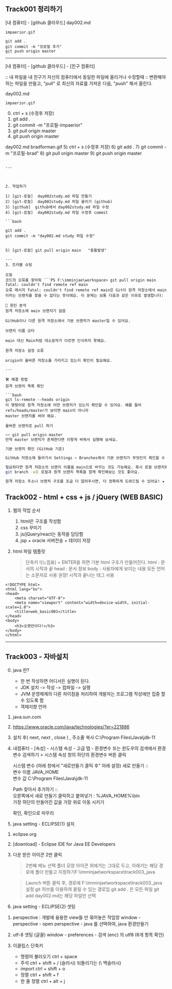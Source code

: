 ## Track001 정리하기

[내 컴퓨터] - [github 클라우드]
day002.md

```내프로필
impaerior.gif
```

``` 업로드시 사용한 방법
git add . 
git commit -m "프로필 추가"
git push origin master

```
---

[내 컴퓨터] - [github 클라우드] - [친구 컴퓨터]

:: 내 파일을 내 친구가 자신의 컴퓨터에서 동일한 파일에 올리거나 수정할때
:: 변환해야 하는 파일을 만들고, "pull" 로 최신의 자료를 가져온 다음, "push" 해서 올린다.

day002.md                                   

```내프로필                                  
impaerior.gif                               
```                                       
0) ctrl + s (수정후 저장)                     
1) git add .                                    
2) git commit -m "프로필-impaerior"             
3) git pull origin master                    
4) git push origin master                  

day002.md
bradforman.gif
5) ctrl + s (수정후 저장)
6) git add .
7) git commit -m "프로필-brad" 
8) git pull origin master 
9) git push origin master 

```

---



2. 작업하기

1) [git-로컬]  day002study.md 파일 만들기
2) [git-로컬]  day002study.md 파일 올리기 (github)
3) [github]  github에서 day002study.md 파일 수정
4) [git-로컬]  day002study.md 파일 수정후 commit

```bash

git add .
git commit -m "day002.md study 파일 수정"


5) [git-로컬] git pull origin main   "충돌발생"

---
3. 트러블 슈팅

오늘
코드의 오류를 찾아줘 ```PS F:\imminjae\workspace> git pull origin main fatal: couldn't find remote ref main
오류 메시지 fatal: couldn't find remote ref main은 Git이 원격 저장소에서 main이라는 브랜치를 찾을 수 없다는 뜻이에요. 이 문제는 보통 다음과 같은 이유로 발생합니다:

🧠 원인 분석
원격 저장소에 main 브랜치가 없음

GitHub이나 다른 원격 저장소에서 기본 브랜치가 master일 수 있어요.

브랜치 이름 오타

main 대신 Main처럼 대소문자가 다르면 인식하지 못해요.

원격 저장소 설정 오류

origin이 올바른 저장소를 가리키고 있는지 확인이 필요해요.

---

🛠️ 해결 방법
원격 브랜치 목록 확인

```bash
git ls-remote --heads origin
이 명령어로 원격 저장소에 어떤 브랜치가 있는지 확인할 수 있어요. 예를 들어 refs/heads/master가 보이면 main이 아니라
master 브랜치를 써야 해요.

올바른 브랜치로 pull 하기

```

```bash
>> git pull origin master
만약 master 브랜치가 존재한다면 이렇게 바꿔서 실행해 보세요.

기본 브랜치 확인 (GitHub 기준)

GitHub 저장소에 들어가서 Settings > Branches에서 기본 브랜치가 무엇인지 확인할 수 있어요.

필요하다면 원격 저장소의 브랜치 이름을 main으로 바꾸는 것도 가능해요. 혹시 로컬 브랜치와 원격 브랜치가 엇갈려 있다면,
git branch -a로 로컬과 원격 브랜치 목록을 함께 확인해보는 것도 좋아요.

원격 저장소 주소나 브랜치 구조를 조금 더 알려주시면, 더 정확하게 도와드릴 수 있어요! ★
```


## Track002 - html + css + js / jQuery (WEB BASIC)

1. 웹의 작업 순서
    1) html은 구조를 작성함
    2) css 꾸미기
    3) js/jQuery/react는 동작을 담당함
    4) jsp + oracle 서버전송 + 데이터 저장


2. html 파일 템플릿

    > 단축키 !(느낌표) + ENTER을 하면 기본 html 구조가 만들어진다.
    > html  : 문서의 시작과 끝
    > head  : 문서 정보
    > body  : 사용자에게 보이는 내용
    > 모든 언어는 소문자로 사용 권장! 
    > 시작과 끝나는 태그 사용


```
<!DOCTYPE html>
<html lang="ko">
<head>
    <meta charset="UTF-8">
    <meta name="viewport" content="width=device-width, initial-scale=1.0">
    <title>web_basic001</title>
</head>
<body>
    <h3>오랫만이다!</h3>
</body>
</html>

```

---
## Track003 - 자바설치

0) java 란?
    - 한 번 작성하면 어디서든 실행이 된다.
    - JDK 설치 -> 작성 -> 컴파일 -> 실행
    - JVM 운영체제의 다른 차이점을 처리하여  개발자는 프로그램 작성에만 집중 할 수 있도록 함
    - 객체지향 언어


1) java.sun.com
2) https://www.oracle.com/java/technologies/?er=221886
3) 설치 후( next, next , close ) , 주소줄 복사
C:\Program Files\Java\jdk-11

4) 내컴퓨터 - [속성] - 시스템 속성 - 고급 탭 - 환경변수 
    또는 윈도우의 검색에서 환경변수 검색하기 > 시스템 속성 창의 하단의 환경변수 버튼 클릭


   시스템 변수 (아래 창에서 "새로만들기 클릭 후" 아래 설정)
   새로 만들기 ::         
    변수 이름   JAVA_HOME   
    변수 값     C:\Program Files\Java\jdk-11
   
   Path 찾아서 추가하기 ::    
    오른쪽에서 새로 만들기 클릭하고 붙여넣기 : %JAVA_HOME%\bin   
    가장 하단의 만들어진 값을 가장 위로 이동 시키기

    확인, 확인으로 마무리 

5. java setting - ECLIPSE(1) 설치

1) eclipse.org
2) [download]  - Eclipse IDE for Java EE Developers

3) 다운 받은 아이콘 2번 클릭
    > 2번째 메뉴 선택
    > 폴더 모양 아이콘 위에거는 그대로 두고, 
    아래거는 해당 경로에 폴더 만들고 지정하기F:\imminjae\workspace\track003_java

    > Launch 버튼 클릭 후, 경로에 F:\imminjae\workspace\track003_java 설정
    > git 허브를 이용하여 올릴 수 있는 경로임
    > git add . 은 모든 파일
    > git add day002.md는 해당 파일만 선택


6. java setting - ECLIPSE(2) 셋팅
1) perspective : 개발에 융용한 view들 만 묶어놓은 작업창
    window - perspective - open perspective - java 를 선택하여,  java 환경만들기

2) utf-8  셋팅 (글꼴)
    window - preferences - 검색 (enc) 의 utf8 (6개 항목 확인)


3) 이클립스 단축키
    - 명령어 불러오기   ctrl + space
    - 주석             ctrl + shift + / (슬러시)    되돌리기는 (\ 백슬러시)
    - import          ctrl + shift + o 
    - 정렬             ctrl + shift +  f
    - 한 줄 정렬        ctrl + alt + j